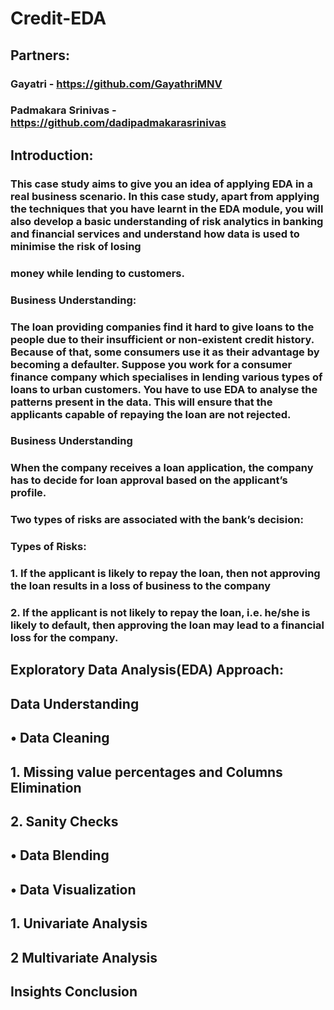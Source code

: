 # Credit-EDA

## Partners:
### Gayatri -  https://github.com/GayathriMNV
### Padmakara Srinivas - https://github.com/dadipadmakarasrinivas


## Introduction:
### This case study aims to give you an idea of applying EDA in a real business scenario. In this case study, apart from applying the techniques that you  have learnt in the EDA module, you will also develop a basic understanding of risk analytics in banking and financial services and understand how data  is used to minimise the risk of losing 
### money while lending to customers.

### Business Understanding:
### The loan providing companies find it hard to give loans to the people due to their insufficient or non-existent credit history. Because of that, some consumers use it as their advantage by becoming a defaulter. Suppose you work for a consumer finance company which specialises in lending various types of loans to urban customers. You have to use EDA to analyse the patterns present in the data. This will ensure that the applicants capable of repaying the loan are not rejected.

### Business Understanding 
### When the company receives a loan application, the company has to decide for loan approval based on the applicant’s profile. 
### Two types of risks are associated with the bank’s decision:
### Types of Risks:
### 1. If the applicant is likely to repay the loan, then not approving the loan results in a loss of business to the company
### 2. If the applicant is not likely to repay the loan, i.e. he/she is likely to default, then approving the loan may lead to a financial loss for the company.

## Exploratory Data Analysis(EDA) Approach:
## Data Understanding
## • Data Cleaning
## 1. Missing value percentages and Columns Elimination
## 2. Sanity Checks
## • Data Blending
## • Data Visualization 
## 1. Univariate Analysis
## 2 Multivariate Analysis
## Insights Conclusion
